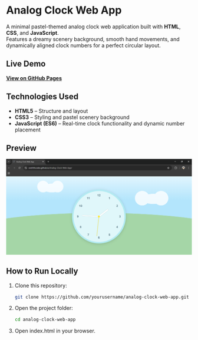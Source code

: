 # Analog Clock Web App

A minimal pastel-themed analog clock web application built with **HTML**, **CSS**, and **JavaScript**.  
Features a dreamy scenery background, smooth hand movements, and dynamically aligned clock numbers for a perfect circular layout.

##  Live Demo
[**View on GitHub Pages**](https://snehhhcodes.github.io/Analog-Clock-Web-App/)


## Technologies Used
- **HTML5** – Structure and layout
- **CSS3** – Styling and pastel scenery background
- **JavaScript (ES6)** – Real-time clock functionality and dynamic number placement

##  Preview
![Clock Preview](Preview.png)

##  How to Run Locally
1. Clone this repository:
   ```bash
   git clone https://github.com/yourusername/analog-clock-web-app.git

2. Open the project folder:
   ```bash
   cd analog-clock-web-app

3. Open index.html in your browser.
